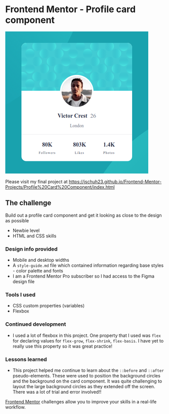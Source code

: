 # Frontend Mentor - Profile card component

![Desktop Screenshot](./design/Screenshot.png)

Please visit my final project at https://jschuh23.github.io/Frontend-Mentor-Projects/Profile%20Card%20Component/index.html

## The challenge
Build out a profile card component and get it looking as close to the design as possible
* Newbie level
* HTML and CSS skills

### Design info provided
* Mobile and desktop widths
* A `style-guide.md` file which contained information regarding base styles - color palette and fonts
* I am a Frontend Mentor Pro subscriber so I had access to the Figma design file

### Tools I used
* CSS custom properties (variables)
* Flexbox

### Continued development
* I used a lot of flexbox in this project. One property that I used was `flex` for declaring values for `flex-grow`, `flex-shrink`, `flex-basis`. I have yet to really use this property so it was great practice!

### Lessons learned
* This project helped me continue to learn about the `::before` and `::after` pseudo-elements. These were used to position the background circles and the background on the card component. It was quite challenging to layout the large background circles as they extended off the screen. There was a lot of trial and error involved!!

[Frontend Mentor](https://www.frontendmentor.io) challenges allow you to improve your skills in a real-life workflow.
